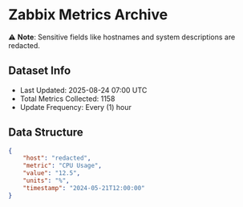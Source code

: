 # Zabbix Metrics Archive

⚠️ **Note**: Sensitive fields like hostnames and system descriptions are redacted.

## Dataset Info
- Last Updated: 2025-08-24 07:00 UTC
- Total Metrics Collected: 1158
- Update Frequency: Every (1) hour

## Data Structure
```json
{
    "host": "redacted",
    "metric": "CPU Usage",
    "value": "12.5",
    "units": "%",
    "timestamp": "2024-05-21T12:00:00"
}
```
